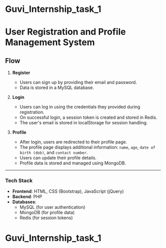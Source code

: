# Guvi_Internship_task_1

# User Registration and Profile Management System

## Flow

1. **Register**  
   - Users can sign up by providing their email and password.
   - Data is stored in a MySQL database.

2. **Login**  
   - Users can log in using the credentials they provided during registration.
   - On successful login, a session token is created and stored in Redis.
   - The user's email is stored in localStorage for session handling.

3. **Profile**  
   - After login, users are redirected to their profile page.
   - The profile page displays additional information: `name`, `age`, `date of birth (dob)`, and `contact number`.
   - Users can update their profile details.
   - Profile data is stored and managed using MongoDB.

---

### Tech Stack

- **Frontend**: HTML, CSS (Bootstrap), JavaScript (jQuery)
- **Backend**: PHP
- **Databases**: 
  - MySQL (for user authentication)
  - MongoDB (for profile data)
  - Redis (for session tokens)
# Guvi_Internship_task_1
